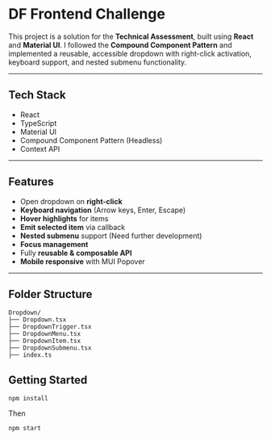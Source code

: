 # DF Frontend Challenge

This project is a solution for the **Technical Assessment**, built using **React** and **Material UI**. I followed the **Compound Component Pattern** and implemented a reusable, accessible dropdown with right-click activation, keyboard support, and nested submenu functionality.

---

## Tech Stack

- React
- TypeScript
- Material UI
- Compound Component Pattern (Headless)
- Context API

---

## Features

- Open dropdown on **right-click**
- **Keyboard navigation** (Arrow keys, Enter, Escape)
- **Hover highlights** for items
- **Emit selected item** via callback
- **Nested submenu** support (Need further development)
- **Focus management**
- Fully **reusable & composable API**
- **Mobile responsive** with MUI Popover

---

## Folder Structure

```
Dropdown/
├── Dropdown.tsx          
├── DropdownTrigger.tsx   
├── DropdownMenu.tsx      
├── DropdownItem.tsx      
├── DropdownSubmenu.tsx           
├── index.ts              
```

## Getting Started

```
npm install
```

Then

```
npm start
```
